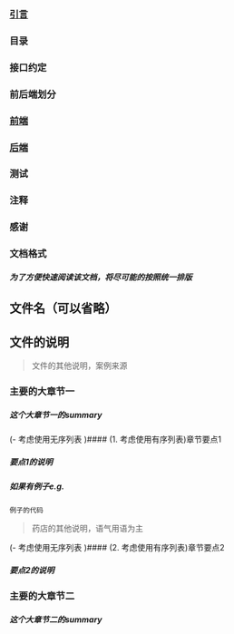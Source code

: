 ### [引言](https://github.com/weiceng1sheng/restful-design/blob/dev/doc/引言.md)
> 

### 目录
> 

### 接口约定
> 

### 前后端划分
> 

### [前端](https://github.com/weiceng1sheng/restful-design/blob/dev/doc/前端.md)
> 

### [后端](https://github.com/weiceng1sheng/restful-design/blob/dev/doc/后端.md)
> 

### 测试
> 

### 注释
> 

### 感谢
> 

### 文档格式
##### 为了方便快速阅读该文档，将尽可能的按照统一排版
## 文件名（可以省略）
文件的说明
--------------------
> 文件的其他说明，案例来源
### 主要的大章节一
##### 这个大章节一的summary

(- 考虑使用无序列表 )#### (1. 考虑使用有序列表)章节要点1
##### 要点1的说明
##### 如果有例子e.g.
```
例子的代码
```
> 药店的其他说明，语气用语为主

(- 考虑使用无序列表 )#### (2. 考虑使用有序列表)章节要点2
##### 要点2的说明

### 主要的大章节二
##### 这个大章节二的summary
